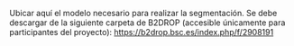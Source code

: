 Ubicar aquí el modelo necesario para realizar la segmentación. Se debe descargar de la siguiente carpeta de B2DROP (accesible únicamente para participantes del proyecto): https://b2drop.bsc.es/index.php/f/2908191
